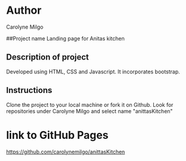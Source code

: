 # Author
Carolyne Milgo

##Project name
Landing page for Anitas kitchen
## Description of project
Developed using HTML, CSS and Javascript. It incorporates bootstrap.
## Instructions
Clone the project to your local machine or fork it on Github. Look for repositories under Carolyne Milgo and select name "anittasKitchen"
# link to GitHub Pages
https://github.com/carolynemilgo/anittasKitchen
